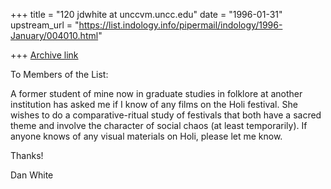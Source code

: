 +++
title = "120 jdwhite at unccvm.uncc.edu"
date = "1996-01-31"
upstream_url = "https://list.indology.info/pipermail/indology/1996-January/004010.html"

+++
[Archive link](https://list.indology.info/pipermail/indology/1996-January/004010.html)

To Members of the List:

A former student of mine now in graduate studies in folklore at another
institution has asked me if I know of any films on the Holi festival.  She
wishes to do a comparative-ritual study of festivals that both have a sacred
theme and involve the character of social chaos (at least temporarily).   If
anyone knows of any visual materials on Holi, please let me know. 

Thanks!

Dan White





